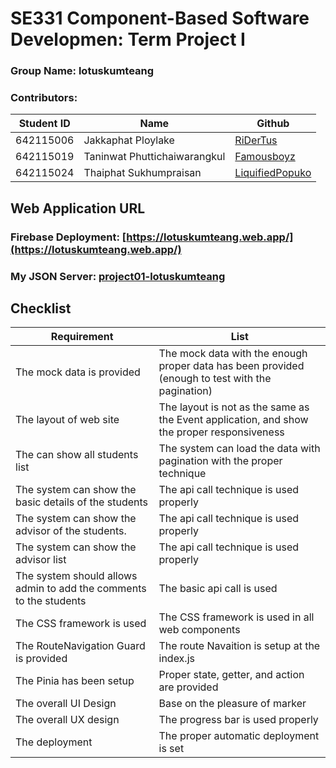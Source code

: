 # SE331 Component-Based Software Developmen: Term Project I
### Group Name: **lotuskumteang**
### Contributors: 
| Student ID  | Name             | Github |
| --------- | ---------------- | ---------- |
| 642115006 | Jakkaphat Ploylake | [RiDerTus](https://github.com/ridertus) |
| 642115019 | Taninwat Phuttichaiwarangkul | [Famousboyz](https://github.com/Famousboyz) |
| 642115024 | Thaiphat Sukhumpraisan | [LiquifiedPopuko](https://github.com/LiquifiedPopuko) |

## Web Application URL
### Firebase Deployment: [https://lotuskumteang.web.app/](https://lotuskumteang.web.app/)
### My JSON Server: [project01-lotuskumteang](https://my-json-server.typicode.com/SE331-2023-project1/project01-lotuskumteang)


## Checklist
| Requirement | List |
| --------- | ---------------- |
| The mock data is provided | The mock data with the enough proper data has been provided (enough to test with the pagination) |
| The layout of web site | The layout is not as the same as the Event application, and show the proper responsiveness |
| The can show all students list | The system can load the data with pagination with the proper technique |
| The system can show the basic details of the students | The api call technique is used properly |
| The system can show the advisor of the students.| The api call technique is used properly |
| The system can show the advisor list | The api call technique is used properly |
| The system should allows admin to add the comments to the students | The basic api call is used |
| The CSS framework is used | The CSS framework is used in all web components |
| The RouteNavigation Guard is provided | The route Navaition is setup at the index.js |
| The Pinia has been setup | Proper state, getter, and action are provided |
| The overall UI Design | Base on the pleasure of marker |
| The overall UX design | The progress bar is used properly  |
| The deployment | The proper automatic deployment is set |
